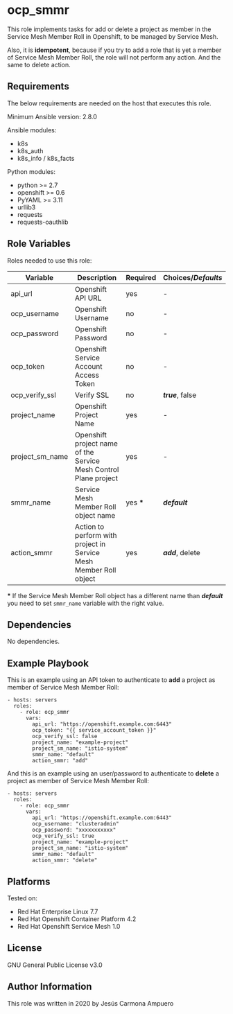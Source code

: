 ocp_smmr
=========

This role implements tasks for add or delete a project as member in the Service Mesh Member Roll in Openshift, to be managed by Service Mesh.

Also, it is **idempotent**, because if you try to add a role that is yet a member of Service Mesh Member Roll, the role will not perform any action. And the same to delete action.

Requirements
------------

The below requirements are needed on the host that executes this role.

Minimum Ansible version: 2.8.0

Ansible modules:

- k8s
- k8s_auth
- k8s_info / k8s_facts

Python modules:

- python >= 2.7
- openshift >= 0.6
- PyYAML >= 3.11
- urllib3
- requests
- requests-oauthlib

Role Variables
--------------

Roles needed to use this role:

Variable | Description | Required | Choices/***Defaults***
------------ | ------------- | ------------- | -------------
api_url | Openshift API URL | yes | -
ocp_username |  Openshift Username | no | -
ocp_password | Openshift Password | no | - 
ocp_token | Openshift Service Account Access Token | no | -
ocp_verify_ssl | Verify SSL | no | ***true***, false
project_name | Openshift Project Name | yes | -
project_sm_name | Openshift project name of the Service Mesh Control Plane project | yes | -
smmr_name | Service Mesh Member Roll object name | yes **\*** | ***default***
action_smmr | Action to perform with project in Service Mesh Member Roll object | yes | ***add***, delete

**\*** If the Service Mesh Member Roll object has a different name than ***default*** you need to set ``smmr_name`` variable with the right value.

Dependencies
------------

No dependencies.

Example Playbook
----------------

This is an example using an API token to authenticate to **add** a project as member of Service Mesh Member Roll:

    - hosts: servers
      roles:
        - role: ocp_smmr
          vars:
            api_url: "https://openshift.example.com:6443"
            ocp_token: "{{ service_account_token }}"
            ocp_verify_ssl: false
            project_name: "example-project"
            project_sm_name: "istio-system"
            smmr_name: "default"
            action_smmr: "add"

And this is an example using an user/password to authenticate to **delete** a project as member of Service Mesh Member Roll:

    - hosts: servers
      roles:
        - role: ocp_smmr
          vars:
            api_url: "https://openshift.example.com:6443"
            ocp_username: "clusteradmin"
            ocp_password: "xxxxxxxxxxx"
            ocp_verify_ssl: true
            project_name: "example-project"
            project_sm_name: "istio-system"
            smmr_name: "default"
            action_smmr: "delete"

Platforms
------------

Tested on:

- Red Hat Enterprise Linux 7.7
- Red Hat Openshift Container Platform 4.2
- Red Hat Openshift Service Mesh 1.0

License
-------

GNU General Public License v3.0

Author Information
------------------

This role was written in 2020 by Jesús Carmona Ampuero